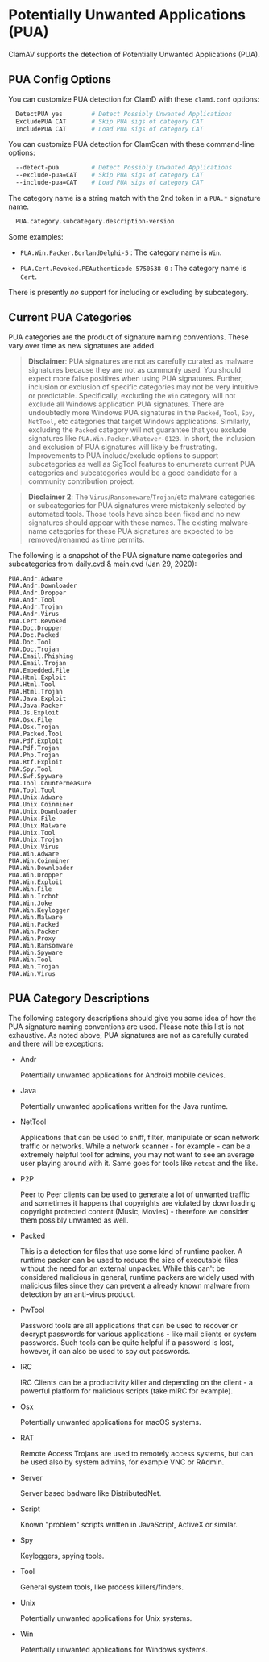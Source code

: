 # Potentially Unwanted Applications (PUA)

ClamAV supports the detection of Potentially Unwanted Applications (PUA).

## PUA Config Options

You can customize PUA detection for ClamD with these `clamd.conf` options:

```bash
  DetectPUA yes        # Detect Possibly Unwanted Applications
  ExcludePUA CAT       # Skip PUA sigs of category CAT
  IncludePUA CAT       # Load PUA sigs of category CAT
```

You can customize PUA detection for ClamScan with these command-line options:

```bash
  --detect-pua         # Detect Possibly Unwanted Applications
  --exclude-pua=CAT    # Skip PUA sigs of category CAT
  --include-pua=CAT    # Load PUA sigs of category CAT
```

The category name is a string match with the 2nd token in a `PUA.*` signature name.

```bash
  PUA.category.subcategory.description-version
```

Some examples:

- `PUA.Win.Packer.BorlandDelphi-5` : The category name is `Win`.

- `PUA.Cert.Revoked.PEAuthenticode-5750538-0` : The category name is `Cert`.

There is presently _no_ support for including or excluding by subcategory.

## Current PUA Categories

PUA categories are the product of signature naming conventions. These vary over time as new signatures are added.

> **Disclaimer**: PUA signatures are not as carefully curated as malware signatures because they are not as commonly used. You should expect more false positives when using PUA signatures. Further, inclusion or exclusion of specific categories may not be very intuitive or predictable. Specifically, excluding the `Win` category will not exclude all Windows application PUA signatures. There are undoubtedly more Windows PUA signatures in the `Packed`, `Tool`, `Spy`, `NetTool`, etc categories that target Windows applications. Similarly, excluding the `Packed` category will not guarantee that you exclude signatures like `PUA.Win.Packer.Whatever-0123`. In short, the inclusion and exclusion of PUA signatures will likely be frustrating. Improvements to PUA include/exclude options to support subcategories as well as SigTool features to enumerate current PUA categories and subcategories would be a good candidate for a community contribution project.

> **Disclaimer 2**: The `Virus`/`Ransomeware`/`Trojan`/etc malware categories or subcategories for PUA signatures were mistakenly selected by automated tools. Those tools have since been fixed and no new signatures should appear with these names. The existing malware-name categories for these PUA signatures are expected to be removed/renamed as time permits.

The following is a snapshot of the PUA signature name categories and subcategories from daily.cvd & main.cvd (Jan 29, 2020):

```
PUA.Andr.Adware
PUA.Andr.Downloader
PUA.Andr.Dropper
PUA.Andr.Tool
PUA.Andr.Trojan
PUA.Andr.Virus
PUA.Cert.Revoked
PUA.Doc.Dropper
PUA.Doc.Packed
PUA.Doc.Tool
PUA.Doc.Trojan
PUA.Email.Phishing
PUA.Email.Trojan
PUA.Embedded.File
PUA.Html.Exploit
PUA.Html.Tool
PUA.Html.Trojan
PUA.Java.Exploit
PUA.Java.Packer
PUA.Js.Exploit
PUA.Osx.File
PUA.Osx.Trojan
PUA.Packed.Tool
PUA.Pdf.Exploit
PUA.Pdf.Trojan
PUA.Php.Trojan
PUA.Rtf.Exploit
PUA.Spy.Tool
PUA.Swf.Spyware
PUA.Tool.Countermeasure
PUA.Tool.Tool
PUA.Unix.Adware
PUA.Unix.Coinminer
PUA.Unix.Downloader
PUA.Unix.File
PUA.Unix.Malware
PUA.Unix.Tool
PUA.Unix.Trojan
PUA.Unix.Virus
PUA.Win.Adware
PUA.Win.Coinminer
PUA.Win.Downloader
PUA.Win.Dropper
PUA.Win.Exploit
PUA.Win.File
PUA.Win.Ircbot
PUA.Win.Joke
PUA.Win.Keylogger
PUA.Win.Malware
PUA.Win.Packed
PUA.Win.Packer
PUA.Win.Proxy
PUA.Win.Ransomware
PUA.Win.Spyware
PUA.Win.Tool
PUA.Win.Trojan
PUA.Win.Virus
```

## PUA Category Descriptions

The following category descriptions should give you some idea of how the PUA signature naming conventions are used. Please note this list is not exhaustive. As noted above, PUA signatures are not as carefully curated and there will be exceptions:

* Andr

    Potentially unwanted applications for Android mobile devices.

* Java

    Potentially unwanted applications written for the Java runtime.

* NetTool

    Applications that can be used to sniff, filter, manipulate or scan network traffic or networks. While a network scanner - for example - can be a extremely helpful tool for admins, you may not want to see an average user playing around with it. Same goes for tools like `netcat` and the like.

* P2P

    Peer to Peer clients can be used to generate a lot of unwanted traffic and sometimes it happens that copyrights are violated by downloading copyright protected content (Music, Movies) - therefore we consider them possibly unwanted as well.

* Packed

    This is a detection for files that use some kind of runtime packer. A runtime packer  can be used to reduce the size of executable files without the need for an external unpacker. While this can't be considered malicious in general, runtime packers are widely used with malicious files since they can prevent a already known malware from detection by an anti-virus product.

* PwTool

    Password tools are all applications that can be used to recover or decrypt passwords for various applications - like mail clients or system passwords. Such tools can be quite helpful if a password is lost, however, it can also be used to spy out passwords.

* IRC

    IRC Clients can be a productivity killer and depending on the client - a powerful platform for malicious scripts (take mIRC for example).

* Osx

    Potentially unwanted applications for macOS systems.

* RAT

    Remote Access Trojans are used to remotely access systems, but can be used also by system admins, for example VNC or RAdmin.

* Server

    Server based badware like DistributedNet.

* Script

    Known "problem" scripts written in JavaScript, ActiveX or similar.

* Spy

    Keyloggers, spying tools.

* Tool

    General system tools, like process killers/finders.

* Unix

    Potentially unwanted applications for Unix systems.

* Win

    Potentially unwanted applications for Windows systems.
